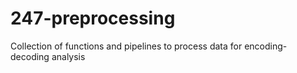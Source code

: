 # 247-preprocessing
Collection of functions and pipelines to process data for encoding-decoding analysis
